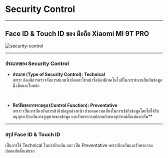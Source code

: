 # **Security Control**

---
## **Face ID & Touch ID  ของ มือถือ Xiaomi MI 9T PRO**
![security-control](img/security_control.jng)

---

### **ประเภทของ Security Control**

-  **ประเภท (Type of Security Control):** **Technical**<br>
           เพราะ ต้องมีการตรวจจับการสแกนนิ้วมือและใบหน้าซึ่งต้องมีเทคโนโลยีในการทำงานยืนยันข้อมูลนิ้วมือและใบหน้า
<br>

-  **ฟังก์ชันของการควบคุม (Control Function):** **Preventative**<br>
    เพราะ เป็นการป้องกันการเข้าถึงข้อมูลล่วงหน้า  ช่วยลดความเสี่ยงในการเข้าถึงข้อมูลโดยไม่ได้รับอนุญาต ป้องกันการสูญหายของข้อมูล และรักษาความปลอดภัยของอุปกรณ์ตั้งแต่แรกเริ่ม**  
---
### **สรุป Face ID & Touch ID**
เป็นการใช้ Technical ในการป้องกัน และ เป็น Preventative เพราะป้องกันและรักษาความปลอดภัยตั้งแต่แรก

